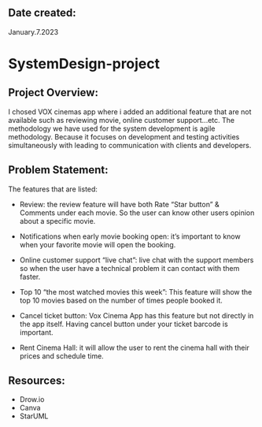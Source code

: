## Date created:
January.7.2023

# SystemDesign-project
## Project Overview:
I chosed VOX cinemas app where i added an additional feature that are not available such as reviewing movie, online customer support...etc. The methodology we have used for the system development is agile methodology. Because it focuses on development and testing activities simultaneously with leading to communication with clients and developers.

## Problem Statement:
The features that are listed:
* Review: the review feature will have both Rate “Star button” & Comments under each movie. So the user can know other users opinion about a specific movie.

* Notifications when early movie booking open: it’s important to know when your favorite movie will open the booking.

* Online customer support “live chat”: live chat with the support members so when the user have a technical problem it can contact with them faster.

* Top 10 “the most watched movies this week”: This feature will show the top 10 movies based on the number of times people booked it.

* Cancel ticket button: Vox Cinema App has this feature but not directly in the app itself. Having cancel button under your ticket barcode is important.

* Rent Cinema Hall: it will allow the user to rent the cinema hall with their prices and schedule time.

## Resources:
* Drow.io 
* Canva
* StarUML


